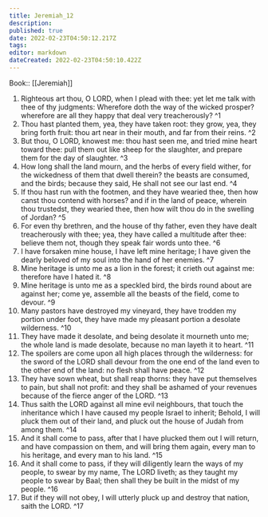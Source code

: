 ```yaml
---
title: Jeremiah_12
description: 
published: true
date: 2022-02-23T04:50:12.217Z
tags: 
editor: markdown
dateCreated: 2022-02-23T04:50:10.422Z
---
```


 Book:: [[Jeremiah]]
 1. Righteous art thou, O LORD, when I plead with thee: yet let me talk with thee of thy judgments: Wherefore doth the way of the wicked prosper? wherefore are all they happy that deal very treacherously? ^1
 2. Thou hast planted them, yea, they have taken root: they grow, yea, they bring forth fruit: thou art near in their mouth, and far from their reins. ^2
 3. But thou, O LORD, knowest me: thou hast seen me, and tried mine heart toward thee: pull them out like sheep for the slaughter, and prepare them for the day of slaughter. ^3
 4. How long shall the land mourn, and the herbs of every field wither, for the wickedness of them that dwell therein? the beasts are consumed, and the birds; because they said, He shall not see our last end. ^4
 5. If thou hast run with the footmen, and they have wearied thee, then how canst thou contend with horses? and if in the land of peace, wherein thou trustedst, they wearied thee, then how wilt thou do in the swelling of Jordan? ^5
 6. For even thy brethren, and the house of thy father, even they have dealt treacherously with thee; yea, they have called a multitude after thee: believe them not, though they speak fair words unto thee. ^6
 7. I have forsaken mine house, I have left mine heritage; I have given the dearly beloved of my soul into the hand of her enemies. ^7
 8. Mine heritage is unto me as a lion in the forest; it crieth out against me: therefore have I hated it. ^8
 9. Mine heritage is unto me as a speckled bird, the birds round about are against her; come ye, assemble all the beasts of the field, come to devour. ^9
 10. Many pastors have destroyed my vineyard, they have trodden my portion under foot, they have made my pleasant portion a desolate wilderness. ^10
 11. They have made it desolate, and being desolate it mourneth unto me; the whole land is made desolate, because no man layeth it to heart. ^11
 12. The spoilers are come upon all high places through the wilderness: for the sword of the LORD shall devour from the one end of the land even to the other end of the land: no flesh shall have peace. ^12
 13. They have sown wheat, but shall reap thorns: they have put themselves to pain, but shall not profit: and they shall be ashamed of your revenues because of the fierce anger of the LORD. ^13
 14. Thus saith the LORD against all mine evil neighbours, that touch the inheritance which I have caused my people Israel to inherit; Behold, I will pluck them out of their land, and pluck out the house of Judah from among them. ^14
 15. And it shall come to pass, after that I have plucked them out I will return, and have compassion on them, and will bring them again, every man to his heritage, and every man to his land. ^15
 16. And it shall come to pass, if they will diligently learn the ways of my people, to swear by my name, The LORD liveth; as they taught my people to swear by Baal; then shall they be built in the midst of my people. ^16
 17. But if they will not obey, I will utterly pluck up and destroy that nation, saith the LORD. ^17
